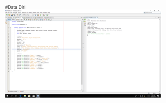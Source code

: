 #Data Diri
![Alt Text](https://github.com/AndraQeysa/JoobSheetOperator/blob/master/Data%20Diri.png)

